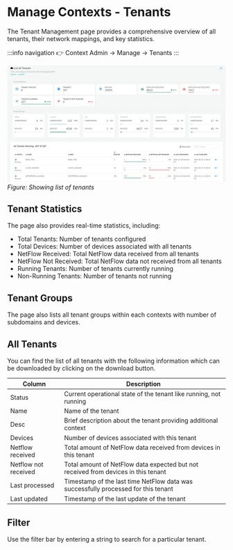 # Manage Contexts - Tenants

The Tenant Management page provides a comprehensive overview of all tenants, their network mappings, and key statistics.

:::info navigation
:point_right: Context Admin &rarr; Manage &rarr; Tenants
:::


![](images/tenants.png)  
*Figure: Showing list of tenants*

## Tenant Statistics
The page also provides real-time statistics, including:

- Total Tenants: Number of tenants configured
- Total Devices: Number of devices associated with all tenants
- NetFlow Received: Total NetFlow data received from all tenants
- NetFlow Not Received: Total NetFlow data not received from all tenants
- Running Tenants: Number of tenants currently running
- Non-Running Tenants: Number of tenants not running

## Tenant Groups
The page also lists all tenant groups within each contexts with number of subdomains and devices.

## All Tenants
You can find the list of all tenants with the following information which can be downloaded by clicking on the download button.

| Column | Description |
|--------|-------------|
| Status | Current operational state of the tenant like running, not running |
| Name | Name of the tenant |
| Desc | Brief description about the tenant providing additional context |
| Devices | Number of devices associated with this tenant |
| Netflow received | Total amount of NetFlow data received from devices in this tenant |
| Netflow not received | Total amount of NetFlow data expected but not received from devices in this tenant |
| Last processed | Timestamp of the last time NetFlow data was successfully processed for this tenant |
| Last updated | Timestamp of the last update of the tenant |

## Filter

Use the filter bar by entering a string to search for a particular tenant.